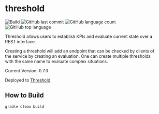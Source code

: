 # threshold
![Build](https://github.com/trevorism/threshold/actions/workflows/deploy.yml/badge.svg)
![GitHub last commit](https://img.shields.io/github/last-commit/trevorism/threshold)
![GitHub language count](https://img.shields.io/github/languages/count/trevorism/threshold)
![GitHub top language](https://img.shields.io/github/languages/top/trevorism/threshold)

Threshold allows users to establish KPIs and evaluate current state over a REST interface.

Creating a threshold will add an endpoint that can be checked by clients of the service by creating an evaluation.
One can create multiple thresholds with the same name to evaluate complex situations.

Current Version: 0.7.0

Deployed to [Threshold](https://threshold.action.trevorism.com)

## How to Build
`gradle clean build`